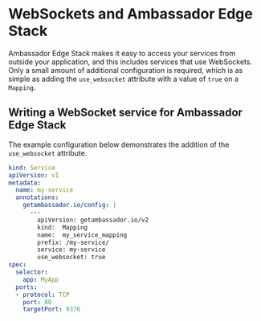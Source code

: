 # WebSockets and Ambassador Edge Stack

Ambassador Edge Stack makes it easy to access your services from outside your application, and this includes services that use WebSockets. Only a small amount of additional configuration is required, which is as simple as adding the `use_websocket` attribute with a value of `true` on a `Mapping`.

## Writing a WebSocket service for Ambassador Edge Stack

The example configuration below demonstrates the addition of the `use_websocket` attribute.

```yaml
kind: Service
apiVersion: v1
metadata:
  name: my-service
  annotations:
    getambassador.io/config: |
      ---
        apiVersion: getambassador.io/v2
        kind:  Mapping
        name:  my_service_mapping
        prefix: /my-service/
        service: my-service
        use_websocket: true
spec:
  selector:
    app: MyApp
  ports:
  - protocol: TCP
    port: 80
    targetPort: 9376
```
